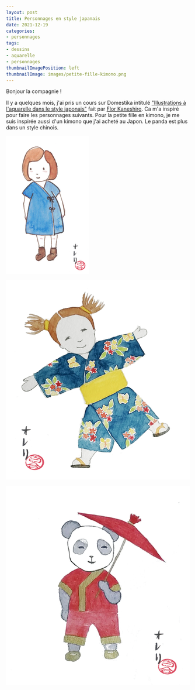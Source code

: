 ```yaml
---
layout: post
title: Personnages en style japanais
date: 2021-12-19
categories: 
- personnages
tags: 
- dessins
- aquarelle
- personnages
thumbnailImagePosition: left
thumbnailImage: images/petite-fille-kimono.png
---
```


Bonjour la compagnie !

Il y a quelques mois, j'ai pris un cours sur Domestika intitulé ["Illustrations à l'aquarelle dans le style japonais"](https://www.domestika.org/fr/courses/617-illustration-a-l-aquarelle-dans-le-style-japonais/course) fait par
[Flor Kaneshiro](https://florkaneshiro.com/).
Ca m'a inspiré pour faire les personnages suivants.
Pour la petite fille en kimono, je me suis inspirée aussi d'un kimono que j'ai acheté au Japon.
Le panda est plus dans un style chinois.

![petite-fille](/images/petite-fille-fond-blanc.png)

![petite-fille-kimono](/images/petite-fille-kimono.png)

![personnage-panda](/images/panda.png)


